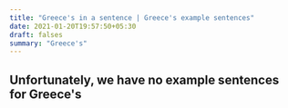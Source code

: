 ```yaml
---
title: "Greece's in a sentence | Greece's example sentences"
date: 2021-01-20T19:57:50+05:30
draft: falses
summary: "Greece's"
---
```

## Unfortunately, we have no example sentences for Greece's                 
